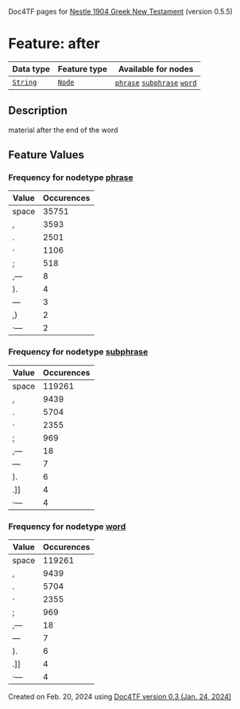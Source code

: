 Doc4TF pages for [Nestle 1904 Greek New Testament](https://github.com/saulocantanhede/tfgreek2/tree/master/tf) (version 0.5.5)
# Feature: after
Data type|Feature type|Available for nodes
---|---|---
[`String`](featurebydatatype.md#string)|[`Node`](featurebytype.md#node)| [`phrase`](featurebynodetype.md#phrase)  [`subphrase`](featurebynodetype.md#subphrase)  [`word`](featurebynodetype.md#word) 
## Description
material after the end of the word
## Feature Values
### Frequency for nodetype [phrase](featurebynodetype.md#phrase)
Value|Occurences
---|---
space|35751
,|3593
.|2501
·|1106
;|518
,—|8
).|4
—|3
,)|2
·—|2
### Frequency for nodetype [subphrase](featurebynodetype.md#subphrase)
Value|Occurences
---|---
space|119261
,|9439
.|5704
·|2355
;|969
,—|18
—|7
).|6
.]]|4
·—|4
### Frequency for nodetype [word](featurebynodetype.md#word)
Value|Occurences
---|---
space|119261
,|9439
.|5704
·|2355
;|969
,—|18
—|7
).|6
.]]|4
·—|4
 

Created on Feb. 20, 2024 using [Doc4TF  version 0.3 (Jan. 24, 2024)](https://github.com/tonyjurg/Doc4TF) 